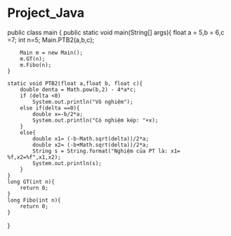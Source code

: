 # Project_Java
public class main {
	public static void main(String[] args){
		float a = 5,b = 6,c =7;
		int n=5;
		Main.PTB2(a,b,c);
	
		Main m = new Main();
		m.GT(n);
		m.Fibo(n);
	}
	
	static void PTB2(float a,float b, float c){
		double denta = Math.pow(b,2) - 4*a*c;
		if (delta <0)
			System.out.println("Vô nghiệm");
		else if(delta ==0){
			double x=-b/2*a;
			System.out.println("Có nghiệm kép: "+x);
		}
		else{
			double x1= (-b-Math.sqrt(delta))/2*a;
			double x2= (-b+Math.sqrt(delta))/2*a;
			String s = String.format("Nghiệm của PT là: x1= %f,x2=%f",x1,x2);
			System.out.println(s);
		}
	}
	long GT(int n){
		return 0;
	}
	long Fibo(int n){
		return 0;
	}
}

